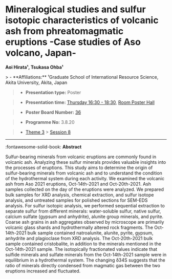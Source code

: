 # Mineralogical studies and sulfur isotopic characteristics of volcanic ash from phreatomagmatic eruptions -Case studies of Aso volcano, Japan-

**Aoi Hirata¹, Tsukasa Ohba¹**

<!-- more -->> - **Affiliations:** ¹Graduate School of International Resource Science, Akita University, Akita, Japan

> - **Presentation type:** Poster

> - **Presentation time:** [Thursday 16:30 - 18:30](../sessions_comparison.md#__tabbed_3_6), [Room Poster Hall](../maps_venue.md#__tabbed_1_1)

> - **Poster Board Number:** [36](../map_poster_boards.md#thursday)

> - **Programme No:** 3.8.20

> - [Theme 3](../theme3.md) > [Session 8](../sessions/session-3-8.md)

--- 

:fontawesome-solid-book: **Abstract**

Sulfur-bearing minerals from volcanic eruptions are commonly found in volcanic ash. Analyzing these sulfur minerals provides valuable insights into the processes of eruptions. This study aims to determine the origin of sulfur-bearing minerals from volcanic ash and to understand the condition of the hydrothermal system during each activity. We examined the volcanic ash from Aso 2021 eruptions, Oct-14th-2021 and Oct-20th-2021. Ash samples collected on the day of the eruptions were analyzed. We prepared bulk samples for XRD analysis, chemical extraction, and sulfur isotope analysis, and untreated samples for polished sections for SEM-EDS analysis. For sulfur isotopic analysis, we performed sequential extraction to separate sulfur from different minerals: water-soluble sulfur, native sulfur, calcium sulfate (gypsum and anhydrite), alunite group minerals, and pyrite. Coarse ash grains in ash aggregates observed by microscope are primarily volcanic glass shards and hydrothermally altered rock fragments. The Oct-14th-2021 bulk sample contained natroalunite, alunite, pyrite, gypsum, anhydrite and plagioclase from XRD analysis. The Oct-20th-2021 bulk sample contained cristobalite, in addition to the minerals mentioned in the Oct-14th-2021 sample. The isotopically fractionated values indicate that sulfide minerals and sulfate minerals from the Oct-14th-2021 sample were in equilibrium in a hydrothermal system. The changing δ34S suggests that the ratio of minerals directly condensed from magmatic gas between the two eruptions increased and fluctuated.

